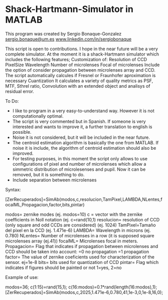 # Shack-Hartmann-Simulator in MATLAB

This program was created by Sergio Bonaque-Gonzalez
sergio.bonaque@um.es
www.linkedin.com/in/sergiobonaque


This script is open to contributions. I hope in the near future will be a very complete simulator.
At the moment it is a shack-Hartmann simulator which includes the following features;
Customization of:
    Resolution of CCD
    PixelSize
    Wavelength
    Number of microlenses
    Focal of microlenses
Include the option of consider propagation between microlenses array and CCD. The script automatically calcules if Fresnel or Fraunhofer aproximation is necessary
Cuantization 
It calculates a variety of quality metrics as PSF, MTF, Sthrel ratio, Convolution with an extended object and analisys of residual error.

To Do:
- I like to program in a very easy-to-understand way. However it is not computationally optimal.
- The script is very commented but in Spanish. If someone is very interested and wants to improve it, a further translation to english is possible.
- Noise it is not considered, but it will be included in the near future.
- The centroid estimation algorithm is basically the one from MATLAB. If noise it is include, the algorithm of centroid estimation should also be improved.
- For testing purposes, in this moment the script only allows to use configurations of pixel and number of microlenses which allow a simmetric distribution of microlesenses and pupil. Now it can be removed, but it is something to do.
- Include separation between microlenses

Syntax:

[ZerRecuperados]=SimAb(modos,c,resolucion,TamPixel,LAMBDA,NLentes,focalML,Propagacion,factor,bits,pintar)

modos= zernike modes (ej. modos=10)
c = vector with the zernike coefficients in Noll notation (ej. c=rand(10,1)
resolucion= resolution of CCD (only square and odd CCDs are considered) (ej. 1024)
TamPixel=Tamaño del pixel en la CCD (ej. 1.471e-6)
LAMBDA= Wavelength in microns (ej. 0.780)
NLentes= Number of microlenses in a row (it is supposed square microlenses array (ej.41))
focalML= Microlenses focal in meters.
Propagacion= Flag that indicates if propagation between microlenses and CCD should be taken into account: =0 no propagation =1 propagation
factor= The value of zernike coeficients used for characterization of the sensor. ej=1e-8
bits= bits used for quantization of CCD
pintar= Flag which indicates if figures should be painted or not 1=yes, 2=no

Example of use:

modos=36;
c(1:15)=rand(15,1);
c(16:modos)=0.1*rand(length(16:modos),1);
[ZerRecuperados]=SimAb(modos,c,2025,1.471e-6,0.780,41,1e-3,0,1e-8,16,0);
